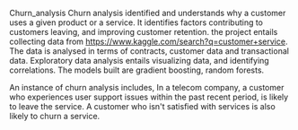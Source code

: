 Churn_analysis
Churn analysis identified and understands why a customer uses a given product or a service. 
It identifies factors contributing to customers leaving, and improving customer retention. 
the project entails collecting data from https://www.kaggle.com/search?q=customer+service. 
The data is analysed in terms of contracts, customer data and transactional data. 
Exploratory data analysis entails visualizing data, and identifying correlations.
The models built are gradient boosting, random forests. 

An instance of churn analysis includes, 
In a telecom company, a customer who experiences user support issues within the past recent period, is likely to leave the service. 
A customer who isn't  satisfied with services is also likely to churn a service. 
